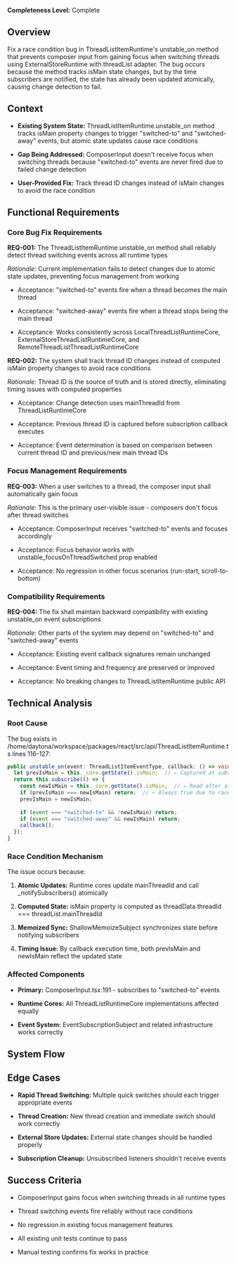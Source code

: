 **Completeness Level:** Complete

## Overview

Fix a race condition bug in ThreadListItemRuntime's unstable\_on method that prevents composer input from gaining focus when switching threads using ExternalStoreRuntime with threadList adapter. The bug occurs because the method tracks isMain state changes, but by the time subscribers are notified, the state has already been updated atomically, causing change detection to fail.

## Context

-   **Existing System State:** ThreadListItemRuntime.unstable\_on method tracks isMain property changes to trigger "switched-to" and "switched-away" events, but atomic state updates cause race conditions
    
-   **Gap Being Addressed:** ComposerInput doesn't receive focus when switching threads because "switched-to" events are never fired due to failed change detection
    
-   **User-Provided Fix:** Track thread ID changes instead of isMain changes to avoid the race condition
    

## Functional Requirements

### Core Bug Fix Requirements

**REQ-001:** The ThreadListItemRuntime.unstable\_on method shall reliably detect thread switching events across all runtime types

_Rationale:_ Current implementation fails to detect changes due to atomic state updates, preventing focus management from working

-   Acceptance: "switched-to" events fire when a thread becomes the main thread
    
-   Acceptance: "switched-away" events fire when a thread stops being the main thread
    
-   Acceptance: Works consistently across LocalThreadListRuntimeCore, ExternalStoreThreadListRuntimeCore, and RemoteThreadListThreadListRuntimeCore
    

**REQ-002:** The system shall track thread ID changes instead of computed isMain property changes to avoid race conditions

_Rationale:_ Thread ID is the source of truth and is stored directly, eliminating timing issues with computed properties

-   Acceptance: Change detection uses mainThreadId from ThreadListRuntimeCore
    
-   Acceptance: Previous thread ID is captured before subscription callback executes
    
-   Acceptance: Event determination is based on comparison between current thread ID and previous/new main thread IDs
    

### Focus Management Requirements

**REQ-003:** When a user switches to a thread, the composer input shall automatically gain focus

_Rationale:_ This is the primary user-visible issue - composers don't focus after thread switches

-   Acceptance: ComposerInput receives "switched-to" events and focuses accordingly
    
-   Acceptance: Focus behavior works with unstable\_focusOnThreadSwitched prop enabled
    
-   Acceptance: No regression in other focus scenarios (run-start, scroll-to-bottom)
    

### Compatibility Requirements

**REQ-004:** The fix shall maintain backward compatibility with existing unstable\_on event subscriptions

_Rationale:_ Other parts of the system may depend on "switched-to" and "switched-away" events

-   Acceptance: Existing event callback signatures remain unchanged
    
-   Acceptance: Event timing and frequency are preserved or improved
    
-   Acceptance: No breaking changes to ThreadListItemRuntime public API
    

## Technical Analysis

### Root Cause

The bug exists in /home/daytona/workspace/packages/react/src/api/ThreadListItemRuntime.ts lines 116-127:

```typescript
public unstable_on(event: ThreadListItemEventType, callback: () => void) {
  let prevIsMain = this._core.getState().isMain;  // ← Captured at subscription
  return this.subscribe(() => {
    const newIsMain = this._core.getState().isMain;  // ← Read after atomic update
    if (prevIsMain === newIsMain) return;  // ← Always true due to race condition
    prevIsMain = newIsMain;
    
    if (event === "switched-to" && !newIsMain) return;
    if (event === "switched-away" && newIsMain) return;
    callback();
  });
}
```

### Race Condition Mechanism

The issue occurs because:

1.  **Atomic Updates:** Runtime cores update mainThreadId and call \_notifySubscribers() atomically
    
2.  **Computed State:** isMain property is computed as threadData.threadId === threadList.mainThreadId
    
3.  **Memoized Sync:** ShallowMemoizeSubject synchronizes state before notifying subscribers
    
4.  **Timing Issue:** By callback execution time, both prevIsMain and newIsMain reflect the updated state
    

### Affected Components

-   **Primary:** ComposerInput.tsx:191 - subscribes to "switched-to" events
    
-   **Runtime Cores:** All ThreadListRuntimeCore implementations affected equally
    
-   **Event System:** EventSubscriptionSubject and related infrastructure works correctly
    

## System Flow

## Edge Cases

-   **Rapid Thread Switching:** Multiple quick switches should each trigger appropriate events
    
-   **Thread Creation:** New thread creation and immediate switch should work correctly
    
-   **External Store Updates:** External state changes should be handled properly
    
-   **Subscription Cleanup:** Unsubscribed listeners shouldn't receive events
    

## Success Criteria

-   ComposerInput gains focus when switching threads in all runtime types
    
-   Thread switching events fire reliably without race conditions
    
-   No regression in existing focus management features
    
-   All existing unit tests continue to pass
    
-   Manual testing confirms fix works in practice
